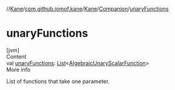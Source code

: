//[Kane](../../../index.md)/[com.github.jomof.kane](../../index.md)/[Kane](../index.md)/[Companion](index.md)/[unaryFunctions](unary-functions.md)



# unaryFunctions  
[jvm]  
Content  
val [unaryFunctions](unary-functions.md): [List](https://kotlinlang.org/api/latest/jvm/stdlib/kotlin.collections/-list/index.html)<[AlgebraicUnaryScalarFunction](../../../com.github.jomof.kane.impl.functions/-algebraic-unary-scalar-function/index.md)>  
More info  


List of functions that take one parameter.

  



